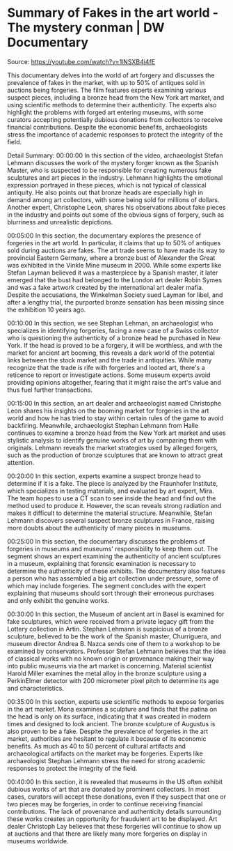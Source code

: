 # Summary of Fakes in the art world - The mystery conman | DW Documentary

Source: https://youtube.com/watch?v=1lNSXB4i4fE

This documentary delves into the world of art forgery and discusses the prevalence of fakes in the market, with up to 50% of antiques sold in auctions being forgeries. The film features experts examining various suspect pieces, including a bronze head from the New York art market, and using scientific methods to determine their authenticity. The experts also highlight the problems with forged art entering museums, with some curators accepting potentially dubious donations from collectors to receive financial contributions. Despite the economic benefits, archaeologists stress the importance of academic responses to protect the integrity of the field.

Detail Summary: 
00:00:00
In this section of the video, archaeologist Stefan Lehmann discusses the work of the mystery forger known as the Spanish Master, who is suspected to be responsible for creating numerous fake sculptures and art pieces in the industry. Lehmann highlights the emotional expression portrayed in these pieces, which is not typical of classical antiquity. He also points out that bronze heads are especially high in demand among art collectors, with some being sold for millions of dollars. Another expert, Christophe Leon, shares his observations about fake pieces in the industry and points out some of the obvious signs of forgery, such as blurriness and unrealistic depictions.

00:05:00
In this section, the documentary explores the presence of forgeries in the art world. In particular, it claims that up to 50% of antiques sold during auctions are fakes. The art trade seems to have made its way to provincial Eastern Germany, where a bronze bust of Alexander the Great was exhibited in the Vinkle Mine museum in 2000. While some experts like Stefan Layman believed it was a masterpiece by a Spanish master, it later emerged that the bust had belonged to the London art dealer Robin Symes and was a fake artwork created by the international art dealer mafia. Despite the accusations, the Winkelman Society sued Layman for libel, and after a lengthy trial, the purported bronze sensation has been missing since the exhibition 10 years ago.

00:10:00
In this section, we see Stephan Lehman, an archaeologist who specializes in identifying forgeries, facing a new case of a Swiss collector who is questioning the authenticity of a bronze head he purchased in New York. If the head is proved to be a forgery, it will be worthless, and with the market for ancient art booming, this reveals a dark world of the potential links between the stock market and the trade in antiquities. While many recognize that the trade is rife with forgeries and looted art, there's a reticence to report or investigate actions. Some museum experts avoid providing opinions altogether, fearing that it might raise the art's value and thus fuel further transactions.

00:15:00
In this section, an art dealer and archaeologist named Christophe Leon shares his insights on the booming market for forgeries in the art world and how he has tried to stay within certain rules of the game to avoid backfiring. Meanwhile, archaeologist Stephan Lehmann from Halle continues to examine a bronze head from the New York art market and uses stylistic analysis to identify genuine works of art by comparing them with originals. Lehmann reveals the market strategies used by alleged forgers, such as the production of bronze sculptures that are known to attract great attention.

00:20:00
In this section, experts examine a suspect bronze head to determine if it is a fake. The piece is analyzed by the Fraunhofer Institute, which specializes in testing materials, and evaluated by art expert, Mira. The team hopes to use a CT scan to see inside the head and find out the method used to produce it. However, the scan reveals strong radiation and makes it difficult to determine the material structure. Meanwhile, Stefan Lehmann discovers several suspect bronze sculptures in France, raising more doubts about the authenticity of many pieces in museums.

00:25:00
In this section, the documentary discusses the problems of forgeries in museums and museums' responsibility to keep them out. The segment shows an expert examining the authenticity of ancient sculptures in a museum, explaining that forensic examination is necessary to determine the authenticity of these exhibits. The documentary also features a person who has assembled a big art collection under pressure, some of which may include forgeries. The segment concludes with the expert explaining that museums should sort through their erroneous purchases and only exhibit the genuine works.

00:30:00
In this section, the Museum of ancient art in Basel is examined for fake sculptures, which were received from a private legacy gift from the Lottery collection in Artin. Stephan Lehmann is suspicious of a bronze sculpture, believed to be the work of the Spanish master, Churriguera, and museum director Andrea B. Nazca sends one of them to a workshop to be examined by conservators. Professor Stefan Lehmann believes that the idea of classical works with no known origin or provenance making their way into public museums via the art market is concerning. Material scientist Harold Miller examines the metal alloy in the bronze sculpture using a PerkinElmer detector with 200 micrometer pixel pitch to determine its age and characteristics.

00:35:00
In this section, experts use scientific methods to expose forgeries in the art market. Mona examines a sculpture and finds that the patina on the head is only on its surface, indicating that it was created in modern times and designed to look ancient. The bronze sculpture of Augustus is also proven to be a fake. Despite the prevalence of forgeries in the art market, authorities are hesitant to regulate it because of its economic benefits. As much as 40 to 50 percent of cultural artifacts and archaeological artifacts on the market may be forgeries. Experts like archaeologist Stephan Lehmann stress the need for strong academic responses to protect the integrity of the field.

00:40:00
In this section, it is revealed that museums in the US often exhibit dubious works of art that are donated by prominent collectors. In most cases, curators will accept these donations, even if they suspect that one or two pieces may be forgeries, in order to continue receiving financial contributions. The lack of provenance and authenticity details surrounding these works creates an opportunity for fraudulent art to be displayed. Art dealer Christoph Lay believes that these forgeries will continue to show up at auctions and that there are likely many more forgeries on display in museums worldwide.

